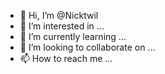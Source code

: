 - 👋 Hi, I’m @Nicktwil
- 👀 I’m interested in ...
- 🌱 I’m currently learning ...
- 💞️ I’m looking to collaborate on ...
- 📫 How to reach me ...

<!---
Nicktwil/Nicktwil is a ✨ special ✨ repository because its `README.md` (this file) appears on your GitHub profile.
You can click the Preview link to take a look at your changes.
--->
